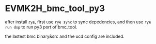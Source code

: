 # EVMK2H_bmc_tool_py3

after install [`rye`](https://rye.astral.sh/guide/installation/), first use `rye sync` to sync depedencies, and then use `rye run dsp` to run py3 port of bmc_tool.

the lastest bmc binary&src and the ucd config are included.
